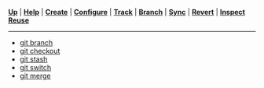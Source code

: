 [**Up**](../operations.md) |
[**Help**](../01-Help/help.md) |
[**Create**](../02-Create/create.md) |
[**Configure**](../03-Configure/configure.md) |
[**Track**](../04-Track/track.md) |
[**Branch**](../05-Branch/branch.md) |
[**Sync**](../06-Sync/sync.md) |
[**Revert**](../07-Revert/revert.md) |
[**Inspect**](../08-Inspect/inspect.md)
[**Reuse**](../09-Reuse/reuse.md)

-------------------------------------------------------------------------------

- [git branch](01-git-branch.md)
- [git checkout](02-git-checkout.md)
- [git stash](03-git-stash.md)
- [git switch](04-git-switch.md)
- [git merge](05-git-merge.md)
